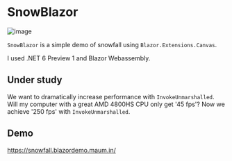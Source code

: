 # SnowBlazor
![image](https://user-images.githubusercontent.com/58620778/109483956-2f8e5300-7ac3-11eb-9c98-b7582fdd079c.png)

`SnowBlazor` is a simple demo of snowfall using `Blazor.Extensions.Canvas`.

I used .NET 6 Preview 1 and Blazor Webassembly.

## Under study

We want to dramatically increase performance with `InvokeUnmarshalled`. Will my computer with a great AMD 4800HS CPU only get '45 fps'?
Now we achieve '250 fps' with `InvokeUnmarshalled`. 

## Demo
https://snowfall.blazordemo.maum.in/
